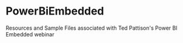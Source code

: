 # PowerBiEmbedded
Resources and Sample Files associated with Ted Pattison's Power BI Embedded webinar
